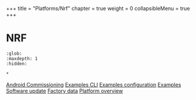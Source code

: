 +++
title = "Platforms/Nrf"
chapter = true
weight = 0
collapsibleMenu = true
+++

# NRF

```{toctree}
:glob:
:maxdepth: 1
:hidden:

*
```

[Android Commissioning](./nrfconnect_android_commissioning.md)
[Examples CLI](./nrfconnect_examples_cli.md)
[Examples configuration](./nrfconnect_examples_configuration.md)
[Examples Software update](./nrfconnect_examples_software_update.md)
[Factory data](./nrfconnect_factory_data_configuration.md)
[Platform overview](./nrfconnect_platform_overview.md)
